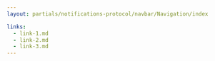 ```yaml
---
layout: partials/notifications-protocol/navbar/Navigation/index

links:
  - link-1.md
  - link-2.md
  - link-3.md
---
```

